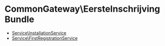 # CommonGateway\EersteInschrijvingBundle

*   [Service\InstallationService](Service/InstallationService.md)
*   [Service\FirstRegistrationService](Service/FirstRegistrationService.md)
